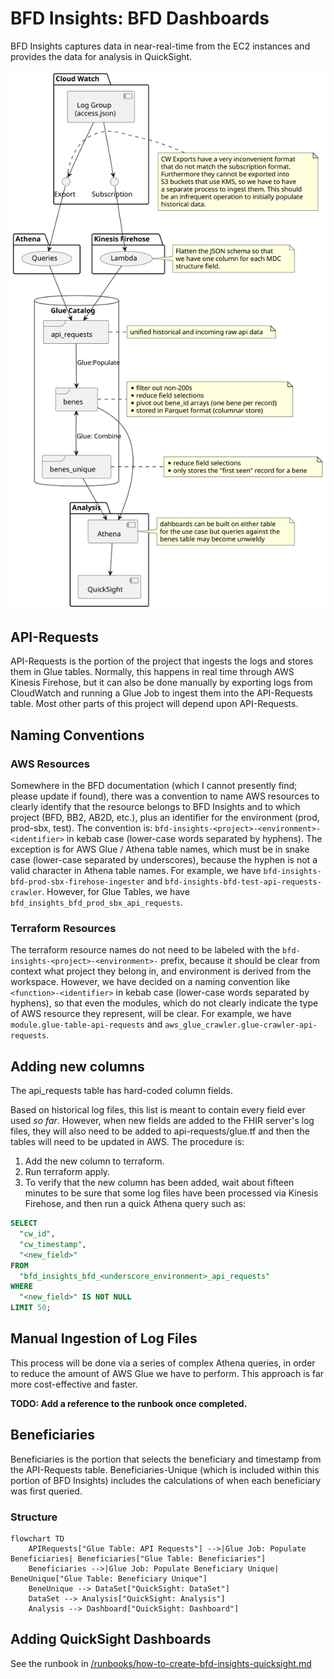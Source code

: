 # BFD Insights: BFD Dashboards

BFD Insights captures data in near-real-time from the EC2 instances and provides the data for
analysis in QuickSight.

![Resource Diagram](docs/unique-bene-workflow.svg)

## API-Requests

API-Requests is the portion of the project that ingests the logs and stores them in Glue tables.
Normally, this happens in real time through AWS Kinesis Firehose, but it can also be done manually
by exporting logs from CloudWatch and running a Glue Job to ingest them into the API-Requests
table. Most other parts of this project will depend upon API-Requests.

## Naming Conventions

### AWS Resources

Somewhere in the BFD documentation (which I cannot presently find; please update if found), there
was a convention to name AWS resources to clearly identify that the resource belongs to BFD
Insights and to which project (BFD, BB2, AB2D, etc.), plus an identifier for the environment (prod,
prod-sbx, test). The convention is: `bfd-insights-<project>-<environment>-<identifier>` in kebab
case (lower-case words separated by hyphens). The exception is for AWS Glue / Athena table names,
which must be in snake case (lower-case separated by underscores), because the hyphen is not a
valid character in Athena table names. For example, we have
`bfd-insights-bfd-prod-sbx-firehose-ingester` and `bfd-insights-bfd-test-api-requests-crawler`.
However, for Glue Tables, we have `bfd_insights_bfd_prod_sbx_api_requests`.

### Terraform Resources

The terraform resource names do not need to be labeled with the
`bfd-insights-<project>-<environment>-` prefix, because it should be clear from context what project
they belong in, and environment is derived from the workspace. However, we have decided on a naming
convention like `<function>-<identifier>` in kebab case (lower-case words separated by hyphens), so
that even the modules, which do not clearly indicate the type of AWS resource they represent, will
be clear. For example, we have `module.glue-table-api-requests` and
`aws_glue_crawler.glue-crawler-api-requests`.

## Adding new columns

The api_requests table has hard-coded column fields.

Based on historical log files, this list is meant to contain every field ever used *so far*. However, when new fields are added to the FHIR server's log files, they will also need to be added to api-requests/glue.tf and then the tables will need to be updated in AWS. The procedure is:

1. Add the new column to terraform.
2. Run terraform apply.
3. To verify that the new column has been added, wait about fifteen minutes to be sure that some log files have been processed via Kinesis Firehose, and then run a quick Athena query such as:

```sql
SELECT
  "cw_id",
  "cw_timestamp",
  "<new_field>"
FROM
  "bfd_insights_bfd_<underscore_environment>_api_requests"
WHERE
  "<new_field>" IS NOT NULL
LIMIT 50;
```

## Manual Ingestion of Log Files

This process will be done via a series of complex Athena queries, in order to reduce the amount of AWS Glue we have to perform. This approach is far more cost-effective and faster.

**TODO: Add a reference to the runbook once completed.**

## Beneficiaries

Beneficiaries is the portion that selects the beneficiary and timestamp from the API-Requests
table. Beneficiaries-Unique (which is included within this portion of BFD Insights) includes the
calculations of when each beneficiary was first queried.

### Structure

```mermaid
flowchart TD
    APIRequests["Glue Table: API Requests"] -->|Glue Job: Populate Beneficiaries| Beneficiaries["Glue Table: Beneficiaries"]
    Beneficiaries -->|Glue Job: Populate Beneficiary Unique| BeneUnique["Glue Table: Beneficiary Unique"]
    BeneUnique --> DataSet["QuickSight: DataSet"]
    DataSet --> Analysis["QuickSight: Analysis"]
    Analysis --> Dashboard["QuickSight: Dashboard"]
```

## Adding QuickSight Dashboards

See the runbook in [/runbooks/how-to-create-bfd-insights-quicksight.md](../../../../runbooks/how-to-create-bfd-insights-quicksight.md)

